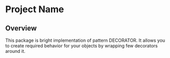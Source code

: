 # Project Name

## Overview
This package is bright implementation of pattern DECORATOR. It allows you to create required behavior for your objects by wrapping few decorators around it.
